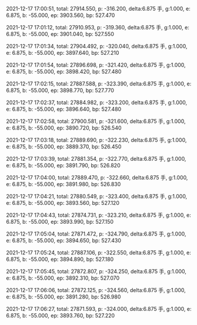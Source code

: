2021-12-17 17:00:51, total: 27914.550, p: -316.200, delta:6.875 手, g:1.000, e: 6.875, b: -55.000, ep: 3903.560, bp: 527.470

2021-12-17 17:01:12, total: 27910.953, p: -319.360, delta:6.875 手, g:1.000, e: 6.875, b: -55.000, ep: 3901.040, bp: 527.550

2021-12-17 17:01:34, total: 27904.492, p: -320.040, delta:6.875 手, g:1.000, e: 6.875, b: -55.000, ep: 3897.640, bp: 527.210

2021-12-17 17:01:54, total: 27896.698, p: -321.420, delta:6.875 手, g:1.000, e: 6.875, b: -55.000, ep: 3898.420, bp: 527.480

2021-12-17 17:02:15, total: 27887.588, p: -323.390, delta:6.875 手, g:1.000, e: 6.875, b: -55.000, ep: 3898.770, bp: 527.770

2021-12-17 17:02:37, total: 27884.982, p: -323.200, delta:6.875 手, g:1.000, e: 6.875, b: -55.000, ep: 3896.640, bp: 527.480

2021-12-17 17:02:58, total: 27900.581, p: -321.600, delta:6.875 手, g:1.000, e: 6.875, b: -55.000, ep: 3890.720, bp: 526.540

2021-12-17 17:03:18, total: 27889.690, p: -322.230, delta:6.875 手, g:1.000, e: 6.875, b: -55.000, ep: 3889.370, bp: 526.450

2021-12-17 17:03:39, total: 27881.354, p: -322.770, delta:6.875 手, g:1.000, e: 6.875, b: -55.000, ep: 3891.790, bp: 526.820

2021-12-17 17:04:00, total: 27889.470, p: -322.660, delta:6.875 手, g:1.000, e: 6.875, b: -55.000, ep: 3891.980, bp: 526.830

2021-12-17 17:04:21, total: 27880.549, p: -323.400, delta:6.875 手, g:1.000, e: 6.875, b: -55.000, ep: 3893.560, bp: 527.120

2021-12-17 17:04:43, total: 27874.731, p: -323.210, delta:6.875 手, g:1.000, e: 6.875, b: -55.000, ep: 3893.990, bp: 527.150

2021-12-17 17:05:04, total: 27871.472, p: -324.790, delta:6.875 手, g:1.000, e: 6.875, b: -55.000, ep: 3894.650, bp: 527.430

2021-12-17 17:05:24, total: 27887.106, p: -322.550, delta:6.875 手, g:1.000, e: 6.875, b: -55.000, ep: 3894.890, bp: 527.180

2021-12-17 17:05:45, total: 27872.807, p: -324.250, delta:6.875 手, g:1.000, e: 6.875, b: -55.000, ep: 3892.310, bp: 527.070

2021-12-17 17:06:06, total: 27872.125, p: -324.560, delta:6.875 手, g:1.000, e: 6.875, b: -55.000, ep: 3891.280, bp: 526.980

2021-12-17 17:06:27, total: 27871.593, p: -324.000, delta:6.875 手, g:1.000, e: 6.875, b: -55.000, ep: 3893.760, bp: 527.220